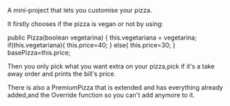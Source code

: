 A mini-project that lets you customise your pizza.


It firstly chooses if the pizza is vegan or not by using:


public Pizza(boolean vegetarina) {
        this.vegetariana = vegetarina;
        if(this.vegetariana){
            this.price=40;
        }
        else{
            this.price=30;
        }
        basePizza=this.price;

Then you only pick what you want extra on your pizza,pick if it's a take away order and prints the bill's price.


There is also a PremiumPizza that is extended and has everything already added,and the Override function so you can't add anymore to it.




